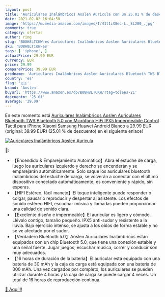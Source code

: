 ```yaml
---
layout: post
title: 'Auriculares Inalámbricos Aoslen Auricula con un 25.01 % de descuento'
date: 2021-02-02 16:04:50
image: 'https://m.media-amazon.com/images/I/41t1iXGec-L._SL200_.jpg'
comments: true
category: ofertas
author: ring
slug: 'B08H8LTCKW-es Auriculares Inalámbricos Aoslen Auriculares Bluetooth TWS...'
sku: 'B08H8LTCKW-es'
tags: [ 'iphone', ]
actualPrice: 29.99 EUR
currency: EUR
price: 29.99
comparePrice: 39.99 EUR
prodname: 'Auriculares Inalámbricos Aoslen Auriculares Bluetooth TWS Bluetooth 5.0 con Micrófono HiFi IPX5 Impermeabile Control Táctil para iPhone Xiaomi Samsung Huawei Android Blanco '
country: 'es'
flag: '🇪🇸'
brand: 'Aoslen'
buyurl: 'https://www.amazon.es/dp/B08H8LTCKW/?tag=tolees-21'
descuento: '25.01'
average: '29.09'
---
```


En este momento está [Auriculares Inalámbricos Aoslen Auriculares Bluetooth TWS Bluetooth 5.0 con Micrófono HiFi IPX5 Impermeabile Control Táctil para iPhone Xiaomi Samsung Huawei Android Blanco ](https://www.amazon.es/dp/B08H8LTCKW/?tag=tolees-21) a 29.99 EUR (original: 39.99 EUR) (25.01 %  de descuento) en el siguiente enlace!

[![Auriculares Inalámbricos Aoslen Auricula](https://m.media-amazon.com/images/I/41t1iXGec-L._SL200_.jpg)](https://www.amazon.es/dp/B08H8LTCKW/?tag=tolees-21)

🔎:

- 【Encendido & Emparejamiento Automático】Abra el estuche de carga, luego los auriculares izquierdo y derecho se encenderán y se emparejarán automáticamente. Solo saque los auriculares bluetooth inalambricos del estuche de carga, se volverán a conectar con el último dispositivo conectado automáticamente, es conveniente y rápido, sin esperas.
- 【HIFI Estéreo, fácil manejo】El toque inteligente puede responder o colgar, pausar o reproducir y despertar al asistente. Los efectos de sonido estéreo HIFI, escuchar música y llamadas pueden proporcionar una calidad de sonido clara.
- 【Excelente diseño e impermeable】El auricular es ligero y cómodo. Llévalo contigo, tamaño pequeño. IPX5 anti-sudor y resistente a la lluvia. Bajo ejercicio intenso, se ajusta a los oídos de forma estable y no se ve afectado por el sudor.
- 【Verdadero Bluetooth 5.0】Aoslen Auriculares Inalámbricos están equipados con un chip Bluetooth 5.0, que tiene una conexión estable y una señal fuerte. Jugar juegos, escuchar música, correr y conducir son muy adecuados.
- 【16 horas de duración de la batería】El auricular está equipado con una batería de 30 mAh y la caja de carga está equipada con una batería de 300 mAh. Una vez cargados por completo, los auriculares se pueden utilizar durante 4 horas y la caja de carga se puede cargar 4 veces. Un total de 16 horas de reproducción continua.

[🛒 Aquí!!!](https://www.amazon.es/dp/B08H8LTCKW/?tag=tolees-21)
